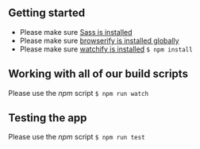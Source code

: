 ## Getting started
- Please make sure [Sass is installed](http://sass-lang.com/install)
- Please make sure [browserify is installed globally](http://browserify.org/#install)
- Please make sure [watchify is installed](https://github.com/substack/watchify)
`$ npm install`

## Working with all of our build scripts
Please use the _npm_ script
`$ npm run watch`

## Testing the app
Please use the _npm_ script
`$ npm run test`
